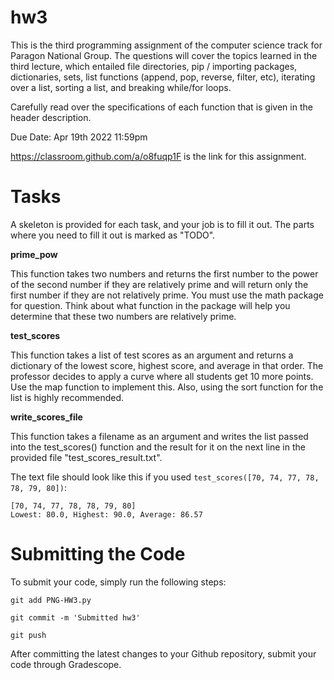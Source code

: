 # hw3
This is the third programming assignment of the computer science track for Paragon National Group. The questions will cover the topics learned in the third lecture, which entailed file directories, pip / importing packages, dictionaries, sets, list functions (append, pop, reverse, filter, etc), iterating over a list, sorting a list, and breaking while/for loops.

Carefully read over the specifications of each function that is given in the header description.

Due Date: Apr 19th 2022 11:59pm

https://classroom.github.com/a/o8fuqp1F is the link for this assignment.

# Tasks
A skeleton is provided for each task, and your job is to fill it out. The parts where you need to fill it out is marked as "TODO".

**prime_pow**

This function takes two numbers and returns the first number to the power of the second number if they are relatively prime and will return only the first number if they are not relatively prime. You must use the math package for question. Think about what function in the package will help you determine that these two numbers are relatively prime.

**test_scores**

This function takes a list of test scores as an argument and returns a dictionary of the lowest score, highest score, and average in that order. The professor decides to apply a curve where all students get 10 more points. Use the map function to implement this. Also, using the sort function for the list is highly recommended.

**write_scores_file**

This function takes a filename as an argument and writes the list passed into the test_scores() function and the result for it on the next line in the provided file "test_scores_result.txt".  

The text file should look like this if you used ```test_scores([70, 74, 77, 78, 78, 79, 80])```:
```
[70, 74, 77, 78, 78, 79, 80]
Lowest: 80.0, Highest: 90.0, Average: 86.57
```

# Submitting the Code
To submit your code, simply run the following steps:
```
git add PNG-HW3.py
```
```
git commit -m 'Submitted hw3'
```
```
git push
```
After committing the latest changes to your Github repository, submit your code through Gradescope.
